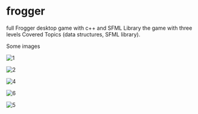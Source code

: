 # frogger
full Frogger desktop game with c++ and SFML Library 
the game with three levels
Covered Topics (data structures, SFML library).

Some images



![1](https://user-images.githubusercontent.com/52586356/105896079-0c353b80-601f-11eb-89ab-23e16e8b89a0.png)



![2](https://user-images.githubusercontent.com/52586356/105896256-3c7cda00-601f-11eb-8a33-8552f18252d5.png)



![4](https://user-images.githubusercontent.com/52586356/105896669-c5941100-601f-11eb-978b-2d453f583695.png)



![6](https://user-images.githubusercontent.com/52586356/105896701-ce84e280-601f-11eb-958c-368bd80c9b6b.png)



![5](https://user-images.githubusercontent.com/52586356/105896728-d9d80e00-601f-11eb-95e0-4ff3a0e29d08.png)
